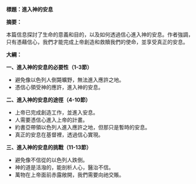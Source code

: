 **標題：進入神的安息**

**摘要：**

本篇信息探討了生命的意義和目的，以及如何透過信心進入神的安息。作者強調，只有憑藉信心，我們才能完成上帝創造和救贖我們的使命，並享受真正的安息。

**大綱：**

**一、進入神的安息的必要性（1-3節）**
* 避免像以色列人倒斃曠野，無法進入應許之地。
* 憑信心領受神的應許，進入神的安息。

**二、進入神的安息的途徑（4-10節）**
* 上帝已完成創造工作，並進入安息。
* 人需要憑信心進入上帝的計畫。
* 約書亞帶領以色列人進入應許之地，但那只是暫時的安息。
* 真正的安息在基督裡，透過信心實現。

**三、進入神的安息的挑戰（11-13節）**
* 避免像不信從的以色列人跌倒。
* 神的道是活潑的，能剖析人心，醫治不信。
* 萬物在上帝面前赤露敞開，我們需要向祂交賬。